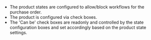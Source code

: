 - The product states are configured to allow/block workflows for the
  purchase order.
- The product is configured via check boxes.
- The 'Can be' check boxes are readonly and controlled by the state
  configuration boxes and set accordingly based on the product state
  settings.
